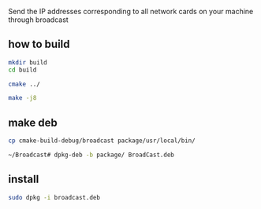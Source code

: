 
Send the IP addresses corresponding to all network cards on your machine through broadcast

## how to build

```bash
mkdir build
cd build

cmake ../

make -j8

```
## make deb

```bash
cp cmake-build-debug/broadcast package/usr/local/bin/

~/Broadcast# dpkg-deb -b package/ BroadCast.deb
```
## install
```bash
sudo dpkg -i broadcast.deb
```